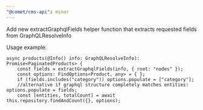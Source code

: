 ```yaml
---
"@comet/cms-api": minor
---
```


Add new extractGraphqlFields helper function that extracts requested fields from GraphQLResolveInfo

Usage example:
```
async products(@Info() info: GraphQLResolveInfo): Promise<PaginatedProducts> {
    const fields = extractGraphqlFields(info, { root: "nodes" });
    const options: FindOptions<Product, any> = { };
    if (fields.includes("category")) options.populate = ["category"];
    //alternative if graphql structure completely matches entities: options.populate = fields;
    const [entities, totalCount] = await this.repository.findAndCount({}, options);
```
